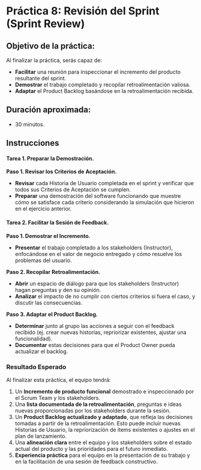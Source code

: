 # Práctica 8: Revisión del Sprint (Sprint Review)

## Objetivo de la práctica:
Al finalizar la práctica, serás capaz de:
- **Facilitar** una reunión para inspeccionar el incremento del producto resultante del sprint.
- **Demostrar** el trabajo completado y recopilar retroalimentación valiosa.
- **Adaptar** el Product Backlog basándose en la retroalimentación recibida.

## Duración aproximada:
- 30 minutos.

## Instrucciones

#### Tarea 1. Preparar la Demostración.
**Paso 1. Revisar los Criterios de Aceptación.**
- **Revisar** cada Historia de Usuario completada en el sprint y verificar que todos sus Criterios de Aceptación se cumplen.
- **Preparar** una demostración del software funcionando que muestre cómo se satisface cada criterio considerando la simulación que hicieron en el ejercicio anterior.

#### Tarea 2. Facilitar la Sesión de Feedback.
**Paso 1. Demostrar el Incremento.**
- **Presentar** el trabajo completado a los stakeholders (Instructor), enfocándose en el valor de negocio entregado y cómo resuelve los problemas del usuario.

**Paso 2. Recopilar Retroalimentación.**
- **Abrir** un espacio de diálogo para que los stakeholders (Instructor) hagan preguntas y den su opinión.
- **Analizar** el impacto de no cumplir con ciertos criterios si fuera el caso, y discutir las consecuencias.

**Paso 3. Adaptar el Product Backlog.**
- **Determinar** junto al grupo las acciones a seguir con el feedback recibido (ej. crear nuevas historias, repriorizar existentes, ajustar una funcionalidad).
- **Documentar** estas decisiones para que el Product Owner pueda actualizar el backlog.


### Resultado Esperado
Al finalizar esta práctica, el equipo tendrá:
1.  Un **Incremento de producto funcional** demostrado e inspeccionado por el Scrum Team y los stakeholders.
2.  Una **lista documentada de la retroalimentación**, preguntas e ideas nuevas proporcionadas por los stakeholders durante la sesión.
3.  Un **Product Backlog actualizado y adaptado**, que refleja las decisiones tomadas a partir de la retroalimentación. Esto puede incluir nuevas Historias de Usuario, la repriorización de ítems existentes o ajustes en el plan de lanzamiento.
4.  Una **alineación clara** entre el equipo y los stakeholders sobre el estado actual del producto y las prioridades para el futuro inmediato.
5.  **Experiencia práctica** para el equipo en la presentación de su trabajo y en la facilitación de una sesión de feedback constructivo.
